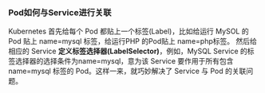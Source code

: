 ### Pod如何与Service进行关联
Kubernetes 首先给每个 Pod 都贴上一个标签(Label)，比如给运行 MySOL 的 Pod 贴上 name=mysql 标签，给运行PHP 的Pod贴上 name=php标签。
然后给相应的 Service **定义标签选择器(LabelSelector)**，例如，MySQL Service 的标签选择器的选择条件为name=mysql，意为该 Service 要作用于所有包含 name=mysql 标签的 Pod。这样一来，就巧妙解决了 Service 与 Pod 的关联问题。